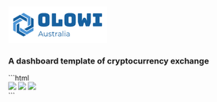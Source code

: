 <img src="https://github.com/Daniel54088/crypto_currency_dashboard/blob/master/src/assets/logo_blue.png" />
<h3>A dashboard template of cryptocurrency exchange</h3>
```html
<div>
<img src="https://github.com/Daniel54088/crypto_currency_dashboard/blob/master/src/assets/screen_shot.png"  width="240"/>
<img src="https://github.com/Daniel54088/crypto_currency_dashboard/blob/master/src/assets/screen_shot2.png" width="240" />
<img src="https://github.com/Daniel54088/crypto_currency_dashboard/blob/master/src/assets/screen_shot3.png" width="240"/>
<div/>
```
